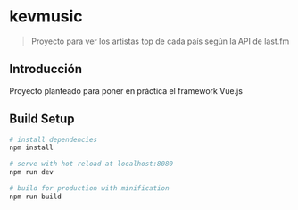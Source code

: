 # kevmusic

 >Proyecto para ver los artistas top de cada país según la API de last.fm

## Introducción

 Proyecto planteado para poner en práctica el framework Vue.js


## Build Setup

``` bash
# install dependencies
npm install

# serve with hot reload at localhost:8080
npm run dev

# build for production with minification
npm run build
```

##

